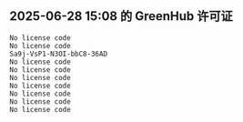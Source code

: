 ## 2025-06-28 15:08 的 GreenHub 许可证
```
No license code
No license code
Sa9j-VsP1-N3OI-bbC8-36AD
No license code
No license code
No license code
No license code
No license code
No license code
No license code
```
